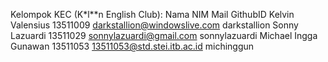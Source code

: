 Kelompok KEC (K*l**n English Club):
	Nama						NIM				Mail									GithubID
	Kelvin Valensius			13511009		darkstallion@windowslive.com			darkstallion
	Sonny Lazuardi				13511029		sonnylazuardi@gmail.com					sonnylazuardi
	Michael Ingga Gunawan		13511053		13511053@std.stei.itb.ac.id				michinggun
